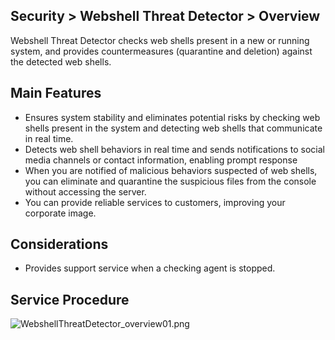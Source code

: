 ## Security > Webshell Threat Detector > Overview

Webshell Threat Detector checks web shells present in a new or running system, and provides countermeasures (quarantine and deletion) against the detected web shells.

## Main Features

* Ensures system stability and eliminates potential risks by checking web shells present in the system and detecting web shells that communicate in real time. 
* Detects web shell behaviors in real time and sends notifications to social media channels or contact information, enabling prompt response
* When you are notified of malicious behaviors suspected of web shells, you can eliminate and quarantine the suspicious files from the console without accessing the server. 
* You can provide reliable services to customers, improving your corporate image.

## Considerations

* Provides support service when a checking agent is stopped.

## Service Procedure

![WebshellThreatDetector_overview01.png](https://static.toastoven.net/prod_webshellthreatdetector/WebshellThreatDetector_overview01.png)
